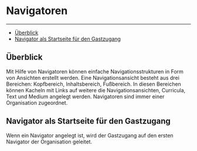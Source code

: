 # Navigatoren

---

- [Überblick](#section-1)
- [Navigator als Startseite für den Gastzugang](#section-2)


<a name="section-1"></a>
## Überblick
Mit Hilfe von Navigatoren können einfache Navigationsstrukturen in Form von Ansichten erstellt werden. 
Eine Navigationsansicht besteht aus drei Bereichen: Kopfbereich, Inhaltsbereich, Fußbereich. 
In diesen Bereichen können Kacheln mit Links auf weitere die Navigationsansichten, Curricula, Text und Medium angelegt werden. 
Navigatoren sind immer einer Organisation zugeordnet.

<a name="section-2"></a>
## Navigator als Startseite für den Gastzugang
Wenn ein Navigator angelegt ist, wird der Gastzugang auf den ersten Navigator der Organisation geleitet.